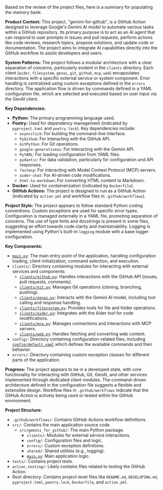 Based on the review of the project files, here is a summary for populating the memory bank:

**Product Context:**
This project, "gemini-for-github", is a GitHub Action designed to leverage Google's Gemini AI model to automate various tasks within a GitHub repository. Its primary purpose is to act as an AI agent that can respond to user prompts in issues and pull requests, perform actions like code reviews, research topics, propose solutions, and update code or documentation. The project aims to integrate AI capabilities directly into the GitHub workflow to assist developers and users.

**System Patterns:**
The project follows a modular architecture with a clear separation of concerns, particularly evident in the `clients` directory. Each client (`aider`, `filesystem`, `genai`, `git`, `github`, `mcp`, `web`) encapsulates interactions with a specific external service or system component. Error handling is centralized using custom exceptions defined in the `errors` directory. The application flow is driven by commands defined in a YAML configuration file, which are selected and executed based on user input via the GenAI client.

**Key Dependencies:**
- **Python:** The primary programming language used.
- **Poetry:** Used for dependency management (indicated by `pyproject.toml` and `poetry.lock`). Key dependencies include:
    - `asyncclick`: For building the command-line interface.
    - `PyGithub`: For interacting with the GitHub API.
    - `GitPython`: For Git operations.
    - `google-generativeai`: For interacting with the Gemini API.
    - `PyYAML`: For loading configuration from YAML files.
    - `pydantic`: For data validation, particularly for configuration and API responses.
    - `fastmcp`: For interacting with Model Context Protocol (MCP) servers.
    - `aider-chat`: For AI-driven code modifications.
    - `html-to-markdown`: For converting HTML content to Markdown.
- **Docker:** Used for containerization (indicated by `Dockerfile`).
- **GitHub Actions:** The project is designed to run as a GitHub Action (indicated by `action.yml` and workflow files in `.github/workflows`).

**Project Style:**
The project appears to follow standard Python coding conventions. Custom exceptions are used for specific error types. Configuration is managed externally in a YAML file, promoting separation of concerns. The use of type hints and docstrings is present in some files, suggesting an effort towards code clarity and maintainability. Logging is implemented using Python's built-in `logging` module with a base logger configuration.

**Key Components:**
- [`main.py`](src/gemini_for_github/main.py): The main entry point of the application, handling configuration loading, client initialization, command selection, and execution.
- `clients/`: Directory containing modules for interacting with external services and components:
    - [`clients/github.py`](src/gemini_for_github/clients/github.py): Handles interactions with the GitHub API (issues, pull requests, comments).
    - [`clients/git.py`](src/gemini_for_github/clients/git.py): Manages Git operations (cloning, branching, pushing).
    - [`clients/genai.py`](src/gemini_for_github/clients/genai.py): Interacts with the Gemini AI model, including tool calling and response handling.
    - [`clients/filesystem.py`](src/gemini_for_github/clients/filesystem.py): Provides tools for file and folder operations.
    - [`clients/aider.py`](src/gemini_for_github/clients/aider.py): Integrates with the Aider tool for code modifications.
    - [`clients/mcp.py`](src/gemini_for_github/clients/mcp.py): Manages connections and interactions with MCP servers.
    - [`clients/web.py`](src/gemini_for_github/clients/web.py): Handles fetching and converting web content.
- `config/`: Directory containing configuration-related files, including [`config/default.yaml`](src/gemini_for_github/config/default.yaml) which defines the available commands and their behavior.
- `errors/`: Directory containing custom exception classes for different parts of the application.

**Progress:**
The project appears to be in a developed state, with core functionality for interacting with GitHub, Git, GenAI, and other services implemented through dedicated client modules. The command-driven architecture defined in the configuration file suggests a flexible and extensible design. Workflow files in `.github/workflows` indicate that the GitHub Action is actively being used or tested within the GitHub environment.

**Project Structure:**
- `.github/workflows/`: Contains GitHub Actions workflow definitions.
- `src/`: Contains the main application source code.
    - `src/gemini_for_github/`: The main Python package.
        - `clients/`: Modules for external service interactions.
        - `config/`: Configuration files and logic.
        - `errors/`: Custom exception definitions.
        - `shared/`: Shared utilities (e.g., logging).
        - [`main.py`](src/gemini_for_github/main.py): Main application logic.
- `tests/`: Contains project tests.
- `action_testing/`: Likely contains files related to testing the GitHub Action.
- Root directory: Contains project-level files like `README.md`, `DEVELOPING.md`, `pyproject.toml`, `poetry.lock`, `Dockerfile`, and `action.yml`.